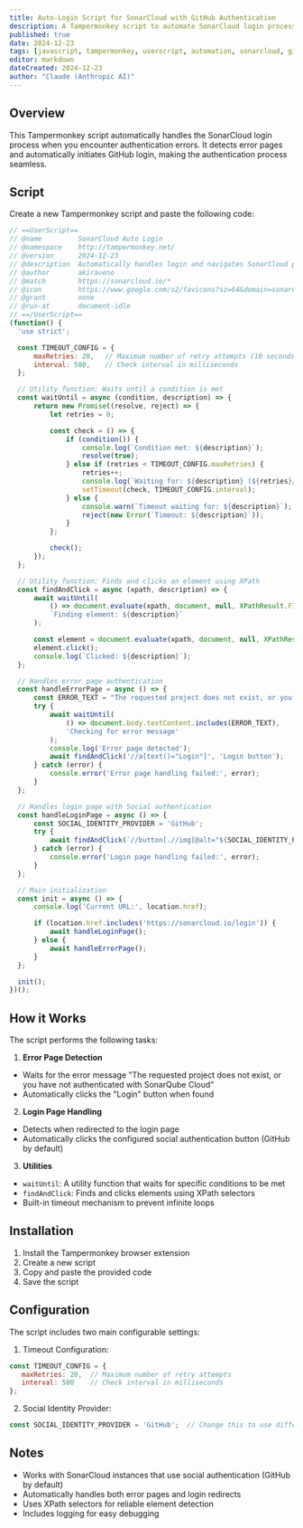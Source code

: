 ```yaml
---
title: Auto-Login Script for SonarCloud with GitHub Authentication
description: A Tampermonkey script to automate SonarCloud login process
published: true
date: 2024-12-23
tags: [javascript, tampermonkey, userscript, automation, sonarcloud, github]
editor: markdown
dateCreated: 2024-12-23
author: "Claude (Anthropic AI)"
---
```


## Overview
This Tampermonkey script automatically handles the SonarCloud login process when you encounter authentication errors. It detects error pages and automatically initiates GitHub login, making the authentication process seamless.

## Script
Create a new Tampermonkey script and paste the following code:

```javascript
// ==UserScript==
// @name         SonarCloud Auto Login
// @namespace    http://tampermonkey.net/
// @version      2024-12-23
// @description  Automatically handles login and navigates SonarCloud pages
// @author       akiraueno
// @match        https://sonarcloud.io/*
// @icon         https://www.google.com/s2/favicons?sz=64&domain=sonarcloud.io
// @grant        none
// @run-at       document-idle
// ==/UserScript==
(function() {
  'use strict';

  const TIMEOUT_CONFIG = {
      maxRetries: 20,　 // Maximum number of retry attempts (10 seconds)
      interval: 500,　  // Check interval in milliseconds
  };

  // Utility function: Waits until a condition is met
  const waitUntil = async (condition, description) => {
      return new Promise((resolve, reject) => {
          let retries = 0;

          const check = () => {
              if (condition()) {
                  console.log(`Condition met: ${description}`);
                  resolve(true);
              } else if (retries < TIMEOUT_CONFIG.maxRetries) {
                  retries++;
                  console.log(`Waiting for: ${description} (${retries}/${TIMEOUT_CONFIG.maxRetries})`);
                  setTimeout(check, TIMEOUT_CONFIG.interval);
              } else {
                  console.warn(`Timeout waiting for: ${description}`);
                  reject(new Error(`Timeout: ${description}`));
              }
          };

          check();
      });
  };

  // Utility function: Finds and clicks an element using XPath
  const findAndClick = async (xpath, description) => {
      await waitUntil(
          () => document.evaluate(xpath, document, null, XPathResult.FIRST_ORDERED_NODE_TYPE, null).singleNodeValue,
          `Finding element: ${description}`
      );

      const element = document.evaluate(xpath, document, null, XPathResult.FIRST_ORDERED_NODE_TYPE, null).singleNodeValue;
      element.click();
      console.log(`Clicked: ${description}`);
  };

  // Handles error page authentication
  const handleErrorPage = async () => {
      const ERROR_TEXT = "The requested project does not exist, or you have not authenticated with SonarQube Cloud.";
      try {
          await waitUntil(
              () => document.body.textContent.includes(ERROR_TEXT),
              'Checking for error message'
          );
          console.log('Error page detected');
          await findAndClick('//a[text()="Login"]', 'Login button');
      } catch (error) {
          console.error('Error page handling failed:', error);
      }
  };

  // Handles login page with Social authentication
  const handleLoginPage = async () => {
      const SOCIAL_IDENTITY_PROVIDER = 'GitHub';
      try {
          await findAndClick(`//button[.//img[@alt="${SOCIAL_IDENTITY_PROVIDER}"]]`, `${SOCIAL_IDENTITY_PROVIDER} login button`);
      } catch (error) {
          console.error('Login page handling failed:', error);
      }
  };

  // Main initialization
  const init = async () => {
      console.log('Current URL:', location.href);

      if (location.href.includes('https://sonarcloud.io/login')) {
          await handleLoginPage();
      } else {
          await handleErrorPage();
      }
  };

  init();
})();
```

## How it Works

The script performs the following tasks:

1. **Error Page Detection**
  - Waits for the error message "The requested project does not exist, or you have not authenticated with SonarQube Cloud"
  - Automatically clicks the "Login" button when found

2. **Login Page Handling**
  - Detects when redirected to the login page
  - Automatically clicks the configured social authentication button (GitHub by default)

3. **Utilities**
  - `waitUntil`: A utility function that waits for specific conditions to be met
  - `findAndClick`: Finds and clicks elements using XPath selectors
  - Built-in timeout mechanism to prevent infinite loops

## Installation

1. Install the Tampermonkey browser extension
2. Create a new script
3. Copy and paste the provided code
4. Save the script

## Configuration

The script includes two main configurable settings:

1. Timeout Configuration:
```javascript
const TIMEOUT_CONFIG = {
   maxRetries: 20,  // Maximum number of retry attempts
   interval: 500    // Check interval in milliseconds
};
```

2. Social Identity Provider:
```javascript
const SOCIAL_IDENTITY_PROVIDER = 'GitHub';  // Change this to use different providers
```

## Notes
- Works with SonarCloud instances that use social authentication (GitHub by default)
- Automatically handles both error pages and login redirects
- Uses XPath selectors for reliable element detection
- Includes logging for easy debugging
